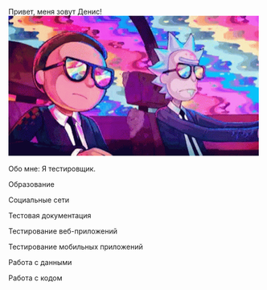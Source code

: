 Привет, меня зовут Денис!
[![Header](https://github.com/Denis-Fa/Denis-Fa/blob/main/assets/47d3a03b320b0e77f741d401ff9bdcb2.gif)](https://github.com/Denis-Fa/Denis-Fa)

Обо мне:
Я тестировщик. 

Образование

Социальные сети

Тестовая документация

Тестирование веб-приложений

Тестирование мобильных приложений

Работа с данными

Работа с кодом